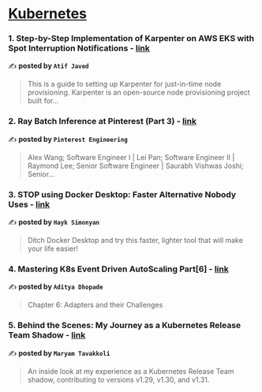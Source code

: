 
<h1><a href=https://medium.com/tag/kubernetes/recommended target="_blank" rel="noopener noreferrer">Kubernetes</a></h1>
<h3>1. Step-by-Step Implementation of Karpenter on AWS EKS with Spot Interruption Notifications - <a href="https://medium.com/@atifjaved02/step-by-step-implementation-of-karpenter-on-aws-eks-with-spot-interruption-notifications-c1a4a5b9b8db" target="_blank" rel="noopener noreferrer">link</a></h3>

✍️ **posted by `Atif Javed`**

<blockquote>This is a guide to setting up Karpenter for just-in-time node provisioning. Karpenter is an open-source node provisioning project built for…</blockquote>

<h3>2. Ray Batch Inference at Pinterest (Part 3) - <a href="https://medium.com/pinterest-engineering/ray-batch-inference-at-pinterest-part-3-4faeb652e385" target="_blank" rel="noopener noreferrer">link</a></h3>

✍️ **posted by `Pinterest Engineering`**

<blockquote>Alex Wang; Software Engineer I | Lei Pan; Software Engineer II | Raymond Lee; Senior Software Engineer | Saurabh Vishwas Joshi; Senior…</blockquote>

<h3>3. STOP using Docker Desktop: Faster Alternative Nobody Uses - <a href="https://medium.com/gitconnected/stop-using-docker-desktop-faster-alternative-nobody-uses-d36a64af09a6" target="_blank" rel="noopener noreferrer">link</a></h3>

✍️ **posted by `Hayk Simonyan`**

<blockquote>Ditch Docker Desktop and try this faster, lighter tool that will make your life easier!</blockquote>

<h3>4. Mastering K8s Event Driven AutoScaling Part[6] - <a href="https://medium.com/@adityadhopade18/mastering-k8s-event-driven-autoscaling-part-6-a01efe1508e7" target="_blank" rel="noopener noreferrer">link</a></h3>

✍️ **posted by `Aditya Dhopade`**

<blockquote>Chapter 6: Adapters and their Challenges</blockquote>

<h3>5. Behind the Scenes: My Journey as a Kubernetes Release Team Shadow - <a href="https://medium.com/code-like-a-girl/behind-the-scenes-my-journey-as-a-kubernetes-release-team-shadow-630be70effb0" target="_blank" rel="noopener noreferrer">link</a></h3>

✍️ **posted by `Maryam Tavakkoli`**

<blockquote>An inside look at my experience as a Kubernetes Release Team shadow, contributing to versions v1.29, v1.30, and v1.31.</blockquote>

